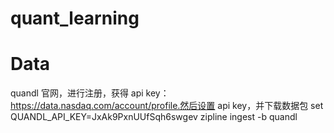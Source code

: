 # quant_learning

# Data
quandl 官网，进行注册，获得 api key：https://data.nasdaq.com/account/profile.然后设置 api key，并下载数据包
set QUANDL_API_KEY=JxAk9PxnUUfSqh6swgev
zipline ingest -b quandl



